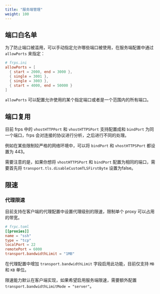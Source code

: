 ```yaml
---
title: "服务端管理"
weight: 100
---
```


## 端口白名单

为了防止端口被滥用，可以手动指定允许哪些端口被使用，在服务端配置中通过 `allowPorts` 来指定：

```toml
# frps.ini
allowPorts = [
  { start = 2000, end = 3000 },
  { single = 3001 },
  { single = 3003 },
  { start = 4000, end = 50000 }
]
```

`allowPorts` 可以配置允许使用的某个指定端口或者是一个范围内的所有端口。

## 端口复用

目前 frps 中的 `vhostHTTPPort` 和 `vhostHTTPSPort` 支持配置成和 `bindPort` 为同一个端口，frps 会对连接的协议进行分析，之后进行不同的处理。

例如在某些限制较严格的网络环境中，可以将 `bindPort` 和 `vhostHTTPSPort` 都设置为 443。

需要注意的是，如果你想将 `vhostHTTPSPort` 和 `bindPort` 配置为相同的端口，需要首先将 `transport.tls.disableCustomTLSFirstByte` 设置为false。

## 限速

### 代理限速

目前支持在客户端的代理配置中设置代理级别的限速，限制单个 proxy 可以占用的带宽。

```toml
# frpc.toml
[[proxies]]
name = "ssh"
type = "tcp"
localPort = 22
remotePort = 6000
transport.bandwidthLimit = "1MB"
```

在代理配置中增加 `transport.bandwidthLimit` 字段启用此功能，目前仅支持 `MB` 和 `KB` 单位。

限速能力默认在客户端实现，如果希望启用服务端限速，需要额外配置 `transport.bandwidthLimitMode = "server"`。

